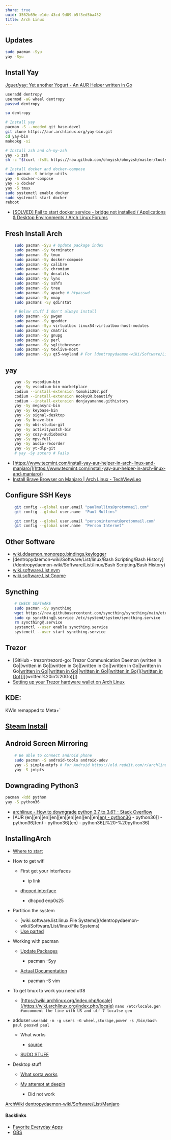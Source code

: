 ```yaml
---
share: true
uuid: 3562b69e-e1de-43cd-9d89-b5f3ed5ba452
title: Arch Linux
---
```

## Updates

``` bash
sudo pacman -Syu
yay -Syu
```
## Install Yay

[Jguer/yay: Yet another Yogurt - An AUR Helper written in Go](https://github.com/Jguer/yay)

``` bash
useradd dentropy
usermod -aG wheel dentropy
passwd dentropy

su dentropy

# Install yay
pacman -S --needed git base-devel
git clone https://aur.archlinux.org/yay-bin.git
cd yay-bin
makepkg -si

# Install zsh and oh-my-zsh
yay -S zsh
sh -c "$(curl -fsSL https://raw.github.com/ohmyzsh/ohmyzsh/master/tools/install.sh)"

# Install docker and docker-compose
sudo pacman -S bridge-utils
yay -S docker-compose
yay -S docker
yay -S tmux
sudo systemctl enable docker
sudo systemctl start docker
reboot
```

* [[SOLVED] Fail to start docker service - bridge not installed / Applications & Desktop Environments / Arch Linux Forums](https://bbs.archlinux.org/viewtopic.php?id=203966)

## Fresh Install Arch


``` bash
    sudo pacman -Syu # Update package index
    sudo pacman -Sy terminator
    sudo pacman -Sy tmux
    sudo pacman -Sy docker-compose
    sudo pacman -Sy calibre
    sudo pacman -Sy chromium
    sudo pacman -Sy dnsutils
    sudo pacman -Sy lynx
    sudo pacman -Sy sshfs
    sudo pacman -Sy tree
    sudo pacman -Sy apache # htpasswd
    sudo pacman -Sy nmap
    sudo pacmans -Sy qdirstat

    # Below stuff I don't always install
    sudo pacman -Sy pwgen
    sudo pacman -Sy gpodder
    sudo pacman -Syu virtualbox linux54-virtualbox-host-modules 
    sudo pacman -Sy cmatrix
    sudo pacman -Sy gnupg
    sudo pacman -Sy perl 
    sudo pacman -Sy sqlitebrowser
    sudo pacman -Sy texlive-most
    sudo pacman -Syu qt5-wayland # For [dentropydaemon-wiki/Software/List/OBS](/dentropydaemon-wiki/Software/List/OBS)
```

##   yay

``` bash
    yay -Sy vscodium-bin
    yay -Sy vscodium-bin-marketplace
    codium --install-extension tomoki1207.pdf
    codium --install-extension HookyQR.beautify
    codium --install-extension donjayamanne.githistory
    yay -Sy megasync-bin
    yay -Sy keybase-bin
    yay -Sy signal-desktop
    yay -Sy brave-bin
    yay -Sy obs-studio-git
    yay -Sy activitywatch-bin
    yay -Sy cozy-audiobooks
    yay -Sy mpv-full
    yay -Sy audio-recorder
    yay -Sy yt-dlp-git
    # yay -Sy zotero # Fails
```

* [https://www.tecmint.com/install-yay-aur-helper-in-arch-linux-and-manjaro/](https://www.tecmint.com/install-yay-aur-helper-in-arch-linux-and-manjaro/)
* [Install Brave Browser on Manjaro | Arch Linux - TechViewLeo](https://techviewleo.com/install-brave-browser-on-manjaro-arch-linux/)

## Configure SSH Keys

``` bash
    git config --global user.email "paulmullins@protonmail.com"
    git config --global user.name  "Paul Mullins"

    git config --global user.email "personinternet@protonmail.com"
    git config --global user.name  "Person Internet"
```

## Other Software

* [wiki.ddaemon.monorepo.bindings.keylogger](/03ce87b5-898b-4e7a-9c47-6694c8d652fe)
* [dentropydaemon-wiki/Software/List/linux/Bash Scripting/Bash History](/dentropydaemon-wiki/Software/List/linux/Bash Scripting/Bash History)
* [wiki.software.List.nvm](/dentropydaemon-wiki/Software/List/nvm)
* [wiki.software.List.Gnome](/eb67c211-8651-42cc-b512-1ff655f7a537)

## Syncthing

``` bash
    # CHECK SOFTWARE
    sudo pacman -Sy syncthing
    wget https://raw.githubusercontent.com/syncthing/syncthing/main/etc/linux-systemd/system/syncthing%40.service
    sudo cp syncthing@.service /etc/systemd/system/syncthing.service
    rm syncthing@.service
    systemctl --user enable syncthing.service
    systemctl --user start syncthing.service
```

## Trezor

*   [GitHub - trezor/trezord-go: Trezor Communication Daemon (written in Go|[written in Go|[written in Go|[written in Go|[written in Go|[written in Go|[written in Go|[written in Go|[written in Go|[written in Go)](/written in Go)]]](written%20in%20Go)](written%20in%20Go)]])
*   [Setting up your Trezor hardware wallet on Arch Linux](https://eli5.it/setting-up-your-trezor-hardware-wallet-on-arch-linux/)

## KDE:

KWin remapped to Meta+\`

## [Steam Install](https://www.youtube.com/watch?v=IYjlikVK13o)

## Android Screen Mirroring

``` bash
    # Be able to connect android phone
    sudo pacman -S android-tools android-udev
    yay -S simple-mtpfs # For Android https://old.reddit.com/r/archlinux/comments/640s8x/how_do_you_connect_android_devices_via_mtp/
    yay -S jmtpfs
```

## Downgrading Python3

``` bash
pacman -Rdd python
yay -S python36
```

* [archlinux - How to downgrade python 3.7 to 3.6? - Stack Overflow](https://stackoverflow.com/questions/52072588/how-to-downgrade-python-3-7-to-3-6)
* [AUR (en|[en|[en|[en|[en|[en|[en|[en|[en|[en) - python36](/en) - python36]] - python36](en) - python36](en) - python36]]%20-%20python36)

## InstallingArch

*   [Where to start](https://wiki.archlinux.org/index.php/Installation_guide)
    
*   How to get wifi
    
    *   First get your interfaces
        
        *   ip link
    *   [dhcpcd interface](https://wiki.archlinux.org/index.php/Dhcpcd)
        
        *   dhcpcd enp0s25
*   Partition the system
    * [wiki.software.list.linux.File Systems](/dentropydaemon-wiki/Software/List/linux/File Systems)
    * [Use parted](https://wiki.archlinux.org/index.php/GNU_Parted)        
*   Working with pacman
    
    *   [Update Packages](https://bbs.archlinux.org/viewtopic.php?id=138155)
        
        *   pacman -Syy
    *   [Actual Documentation](https://wiki.archlinux.org/index.php/pacman)
        
        *   pacman -S vim
*   To get tmux to work you need utf8
    
    *   [https://wiki.archlinux.org/index.php/locale](/https://wiki.archlinux.org/index.php/locale) `nano /etc/locale.gen #uncomment the line with US and utf-7 localse-gen`
*   adduser `useradd -m -g users -G wheel,storage,power -s /bin/bash paul passwd paul`
    
    *   What works
        
        *   [source](https://www.ostechnix.com/arch-linux-2016-post-installation/)
    *   [SUDO STUFF](https://access.redhat.com/documentation/en-US/Red_Hat_Enterprise_Linux_OpenStack_Platform/2/html/Getting_Started_Guide/ch02s03.html)
        
*   Desktop stuff
    
    *   [What sorta works](https://www.hiroom2.com/2017/10/07/archlinux-20171001-xfce-en/)
        
    *   [My attempt at deepin](https://www.ostechnix.com/install-deepin-desktop-environment-arch-linux/)
        
        *   Did not work


[ArchWiki](https://wiki.archlinux.org/)
[dentropydaemon-wiki/Software/List/Manjaro](/dentropydaemon-wiki/Software/List/Manjaro)

#### Backlinks

* [Favorite Everyday Apps](/444ff7c7-77b4-483c-b801-3955d2daeb0a)
* [OBS](/a0a9bb26-180a-4800-84fd-bd72fe04f7f6)